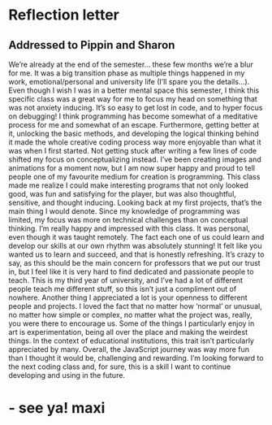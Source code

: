 # Reflection letter

## Addressed to Pippin and Sharon

We’re already at the end of the semester… these few months we’re a blur for me. It was a big transition phase as multiple things happened in my work, emotional/personal and university life (I’ll spare you the details...).
Even though I wish I was in a better mental space this semester, I think this specific class was a great way for me to focus my head on something that was not anxiety inducing. It’s so easy to get lost in code, and to hyper focus on debugging! I think programming has become somewhat of a meditative process for me and somewhat of an escape.
Furthermore, getting better at it, unlocking the basic methods, and developing the logical thinking behind it made the whole creative coding process way more enjoyable than what it was when I first started. Not getting stuck after writing a few lines of code shifted my focus on conceptualizing instead. I’ve been creating images and animations for a moment now, but I am now super happy and proud to tell people one of my favourite medium for creation is programming. This class made me realize I could make interesting programs that not only looked good, was fun and satisfying for the player, but was also thoughtful, sensitive, and thought inducing. Looking back at my first projects, that’s the main thing I would denote. Since my knowledge of programming was limited, my focus was more on technical challenges than on conceptual thinking.
I’m really happy and impressed with this class. It was personal, even though it was taught remotely. The fact each one of us could learn and develop our skills at our own rhythm was absolutely stunning! It felt like you wanted us to learn and succeed, and that is honestly refreshing. It’s crazy to say, as this should be the main concern for professors that we put our trust in, but I feel like it is very hard to find dedicated and passionate people to teach. This is my third year of university, and I’ve had a lot of different people teach me different stuff, so this isn’t just a compliment out of nowhere.
Another thing I appreciated a lot is your openness to different people and projects. I loved the fact that no matter how ‘normal’ or unusual, no matter how simple or complex, no matter what the project was, really, you were there to encourage us. Some of the things I particularly enjoy in art is experimentation, being all over the place and making the weirdest things. In the context of educational institutions, this trait isn’t particularly appreciated by many.
Overall, the JavaScript journey was way more fun than I thought it would be, challenging and rewarding. I’m looking forward to the next coding class and, for sure, this is a skill I want to continue developing and using in the future.

# - see ya! maxi
